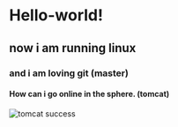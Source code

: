 # Hello-world!
## now i am running linux
### and i am loving git  (master)
#### How can i go online in the sphere. (tomcat)

![tomcat success]('https://github.com/apentity/Hello-world/blob/tomcat/This%20is%20it.png?raw=true')

